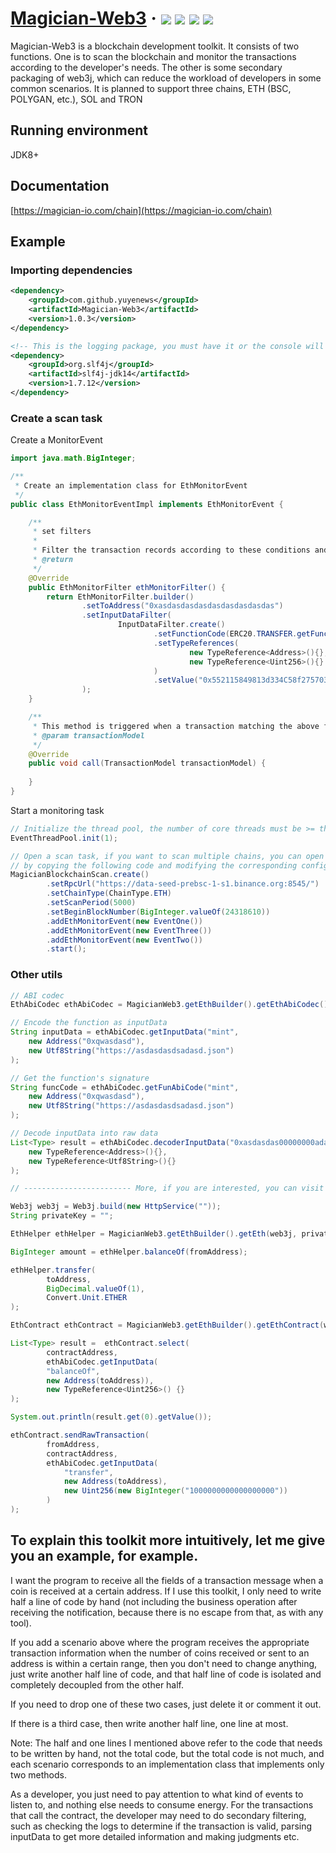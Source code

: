 <h1> 
    <a href="https://magician-io.com">Magician-Web3</a> ·
    <img src="https://img.shields.io/badge/licenes-MIT-brightgreen.svg"/>
    <img src="https://img.shields.io/badge/jdk-8+-brightgreen.svg"/>
    <img src="https://img.shields.io/badge/maven-3.5.4+-brightgreen.svg"/>
    <img src="https://img.shields.io/badge/release-master-brightgreen.svg"/>
</h1>

Magician-Web3 is a blockchain development toolkit. 
It consists of two functions. One is to scan the blockchain and monitor the transactions according to the developer's needs. 
The other is some secondary packaging of web3j, which can reduce the workload of developers in some common scenarios. It is planned to support three chains, ETH (BSC, POLYGAN, etc.), SOL and TRON

## Running environment

JDK8+

## Documentation

[https://magician-io.com/chain](https://magician-io.com/chain)

## Example

### Importing dependencies
```xml
<dependency>
    <groupId>com.github.yuyenews</groupId>
    <artifactId>Magician-Web3</artifactId>
    <version>1.0.3</version>
</dependency>

<!-- This is the logging package, you must have it or the console will not see anything, any logging package that can bridge with slf4j is supported -->
<dependency>
    <groupId>org.slf4j</groupId>
    <artifactId>slf4j-jdk14</artifactId>
    <version>1.7.12</version>
</dependency>
```

### Create a scan task

Create a MonitorEvent

```java
import java.math.BigInteger;

/**
 * Create an implementation class for EthMonitorEvent
 */
public class EthMonitorEventImpl implements EthMonitorEvent {

    /**
     * set filters
     *
     * Filter the transaction records according to these conditions and trigger the call method
     * @return
     */
    @Override
    public EthMonitorFilter ethMonitorFilter() {
        return EthMonitorFilter.builder()
                .setToAddress("0xasdasdasdasdasdasdasdasdas")
                .setInputDataFilter(
                        InputDataFilter.create()
                                .setFunctionCode(ERC20.TRANSFER.getFunctionCode())
                                .setTypeReferences(
                                        new TypeReference<Address>(){},
                                        new TypeReference<Uint256>(){}
                                )
                                .setValue("0x552115849813d334C58f2757037F68E2963C4c5e", null)
                );
    }

    /**
     * This method is triggered when a transaction matching the above filter criteria is encountered
     * @param transactionModel
     */
    @Override
    public void call(TransactionModel transactionModel) {
        
    }
}
```

Start a monitoring task

```java
// Initialize the thread pool, the number of core threads must be >= the number of chains you want to scan, it is recommended to equal the number of chains to be scanned
EventThreadPool.init(1);

// Open a scan task, if you want to scan multiple chains, you can open multiple tasks, 
// by copying the following code and modifying the corresponding configuration you can open a new task
MagicianBlockchainScan.create()
        .setRpcUrl("https://data-seed-prebsc-1-s1.binance.org:8545/")
        .setChainType(ChainType.ETH)
        .setScanPeriod(5000)
        .setBeginBlockNumber(BigInteger.valueOf(24318610))
        .addEthMonitorEvent(new EventOne())
        .addEthMonitorEvent(new EventThree())
        .addEthMonitorEvent(new EventTwo())
        .start();
```

### Other utils

```java
// ABI codec
EthAbiCodec ethAbiCodec = MagicianWeb3.getEthBuilder().getEthAbiCodec();

// Encode the function as inputData
String inputData = ethAbiCodec.getInputData("mint",
    new Address("0xqwasdasd"),
    new Utf8String("https://asdasdasdsadasd.json")
);

// Get the function's signature
String funcCode = ethAbiCodec.getFunAbiCode("mint",
    new Address("0xqwasdasd"),
    new Utf8String("https://asdasdasdsadasd.json")
);

// Decode inputData into raw data
List<Type> result = ethAbiCodec.decoderInputData("0xasdasdas00000000adasd",
    new TypeReference<Address>(){},
    new TypeReference<Utf8String>(){}
);

// ------------------------ More, if you are interested, you can visit our official website for more information ----------------------

Web3j web3j = Web3j.build(new HttpService(""));
String privateKey = "";

EthHelper ethHelper = MagicianWeb3.getEthBuilder().getEth(web3j, privateKey);

BigInteger amount = ethHelper.balanceOf(fromAddress);

ethHelper.transfer(
        toAddress,
        BigDecimal.valueOf(1),
        Convert.Unit.ETHER
);

EthContract ethContract = MagicianWeb3.getEthBuilder().getEthContract(web3j, privateKey);

List<Type> result =  ethContract.select(
        contractAddress,
        ethAbiCodec.getInputData(
        "balanceOf",
        new Address(toAddress)),
        new TypeReference<Uint256>() {}
);

System.out.println(result.get(0).getValue());

ethContract.sendRawTransaction(
        fromAddress,
        contractAddress,
        ethAbiCodec.getInputData(
            "transfer",
            new Address(toAddress),
            new Uint256(new BigInteger("1000000000000000000"))
        )
);
```

## To explain this toolkit more intuitively, let me give you an example, for example.

I want the program to receive all the fields of a transaction message when a coin is received at a certain address. If I use this toolkit, I only need to write half a line of code by hand (not including the business operation after receiving the notification, because there is no escape from that, as with any tool).

If you add a scenario above where the program receives the appropriate transaction information when the number of coins received or sent to an address is within a certain range, then you don't need to change anything, just write another half line of code, and that half line of code is isolated and completely decoupled from the other half.

If you need to drop one of these two cases, just delete it or comment it out.

If there is a third case, then write another half line, one line at most.

Note: The half and one lines I mentioned above refer to the code that needs to be written by hand, not the total code, but the total code is not much, and each scenario corresponds to an implementation class that implements only two methods.

As a developer, you just need to pay attention to what kind of events to listen to, and nothing else needs to consume energy. For the transactions that call the contract, the developer may need to do secondary filtering, such as checking the logs to determine if the transaction is valid, parsing inputData to get more detailed information and making judgments etc.
